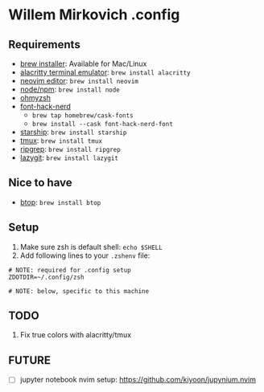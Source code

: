# Willem Mirkovich .config

## Requirements

- [brew installer](https://brew.sh/): Available for Mac/Linux
- [alacritty terminal emulator](https://alacritty.org/): `brew install alacritty`
- [neovim editor](https://neovim.io/): `brew install neovim`
- [node/npm](TODO:): `brew install node`
- [ohmyzsh](https://github.com/ohmyzsh/ohmyzsh/wiki#welcome-to-oh-my-zsh)
- [font-hack-nerd](https://www.nerdfonts.com/)
    - `brew tap homebrew/cask-fonts`
    - `brew install --cask font-hack-nerd-font`
- [starship](https://starship.rs/): `brew install starship`
- [tmux](https://github.com/tmux/tmux): `brew install tmux`
- [ripgrep](https://github.com/BurntSushi/ripgrep): `brew install ripgrep`
- [lazygit](TODO:): `brew install lazygit`

## Nice to have

- [btop](https://github.com/aristocratos/btop): `brew install btop`

## Setup

1. Make sure zsh is default shell: `echo $SHELL`
2. Add following lines to your `.zshenv` file:
```
# NOTE: required for .config setup
ZDOTDIR=~/.config/zsh

# NOTE: below, specific to this machine
```

## TODO

1. Fix true colors with alacritty/tmux

## FUTURE

- [ ] jupyter notebook nvim setup: https://github.com/kiyoon/jupynium.nvim
